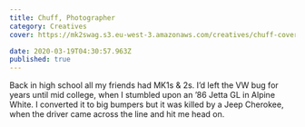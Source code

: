 ```yaml
---
title: Chuff, Photographer
category: Creatives
cover: https://mk2swag.s3.eu-west-3.amazonaws.com/creatives/chuff-cover.jpg

date: 2020-03-19T04:30:57.963Z
published: true
---
```


Back in high school all my friends had MK1s & 2s. I’d left the VW bug for years until mid college, when I stumbled upon an ’86 Jetta GL in Alpine White. I converted it to big bumpers but it was killed by a Jeep Cherokee, when the driver came across the line and hit me head on.